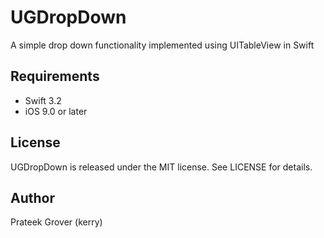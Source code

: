 # UGDropDown

A simple drop down functionality implemented using UITableView in Swift

## Requirements
- Swift 3.2
- iOS 9.0 or later

## License

UGDropDown is released under the MIT license. See LICENSE for details.

## Author

Prateek Grover (kerry)

